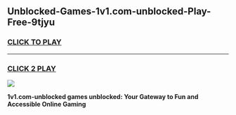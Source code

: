 
## Unblocked-Games-1v1.com-unblocked-Play-Free-9tjyu
<h3>
<a href="https://premium76.site?title=1v1.com-unblocked&ref=21A">CLICK TO PLAY</a></h3>
<hr>

<h3>
<a href="https://premium76.site?title=1v1.com-unblocked&ref=21A">CLICK 2 PLAY</a>
  
</h3>

<a href="https://premium76.site?title=1v1.com-unblocked&ref=21A"><img src="https://clearcache.store/games.png"></a>


**1v1.com-unblocked games unblocked: Your Gateway to Fun and Accessible Online Gaming**
